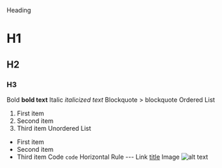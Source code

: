Heading 
# H1
## H2
### H3
Bold 	**bold text**
Italic 	*italicized text*
Blockquote 	> blockquote
Ordered List 	
1. First item
2. Second item
3. Third item
Unordered List 	
- First item
- Second item
- Third item
Code 	`code`
Horizontal Rule 	---
Link 	[title](https://www.example.com)
Image 	![alt text](image.jpg)
